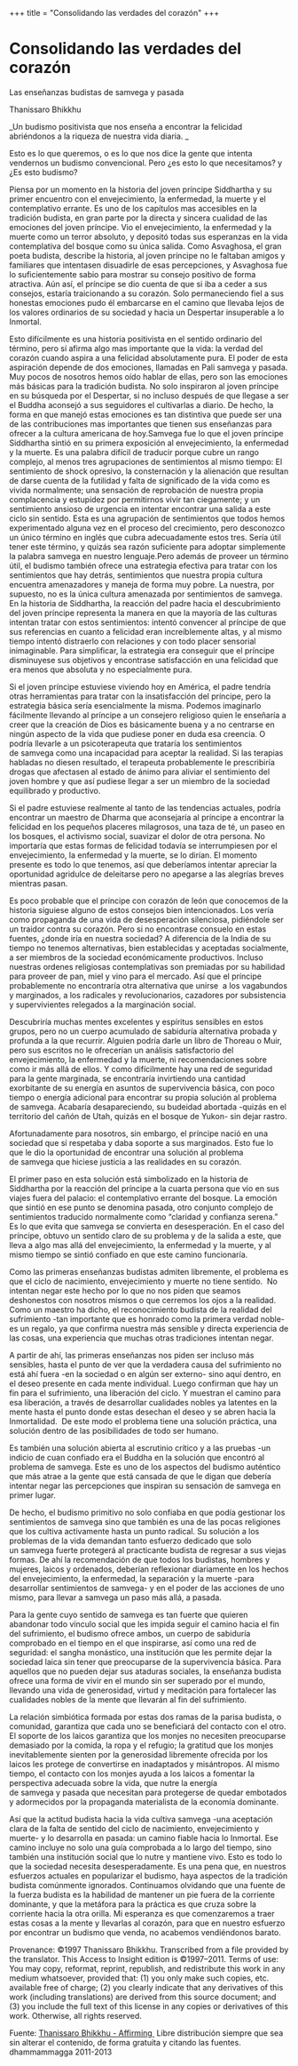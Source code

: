+++
title = "Consolidando las verdades del corazón"
+++

# Consolidando las verdades del corazón




Las enseñanzas budistas de samvega y pasada




Thanissaro Bhikkhu<!-- more -->








_Un budismo positivista que nos enseña a encontrar la felicidad abriéndonos a la riqueza de nuestra vida diaria. _







Esto es lo que queremos, o es lo que nos dice la gente que intenta vendernos un budismo convencional. Pero ¿es esto lo que necesitamos? y ¿Es esto budismo?







Piensa por un momento en la historia del joven príncipe Siddhartha y su primer encuentro con el envejecimiento, la enfermedad, la muerte y el contemplativo errante. Es uno de los capítulos mas accesibles en la tradición budista, en gran parte por la directa y sincera cualidad de las emociones del joven príncipe. Vio el envejecimiento, la enfermedad y la muerte como un terror absoluto, y depositó todas sus esperanzas en la vida contemplativa del bosque como su única salida. Como Asvaghosa, el gran poeta budista, describe la historia, al joven príncipe no le faltaban amigos y familiares que intentasen disuadirle de esas percepciones, y Asvaghosa fue lo suficientemente sabio para mostrar su consejo positivo de forma atractiva. Aún así, el príncipe se dio cuenta de que si iba a ceder a sus consejos, estaría traicionando a su corazón. Solo permaneciendo fiel a sus honestas emociones pudo él embarcarse en el camino que llevaba lejos de los valores ordinarios de su sociedad y hacia un Despertar insuperable a lo Inmortal.







Esto difícilmente es una historia positivista en el sentido ordinario del término, pero sí afirma algo mas importante que la vida: la verdad del corazón cuando aspira a una felicidad absolutamente pura. El poder de esta aspiración depende de dos emociones, llamadas en Pali samvega y pasada. Muy pocos de nosotros hemos oído hablar de ellas, pero son las emociones más básicas para la tradición budista. No solo inspiraron al joven príncipe en su búsqueda por el Despertar, si no incluso después de que llegase a ser el Buddha aconsejó a sus seguidores el cultivarlas a diario. De hecho, la forma en que manejó estas emociones es tan distintiva que puede ser una de las contribuciones mas importantes que tienen sus enseñanzas para ofrecer a la cultura americana de hoy.Samvega fue lo que el joven príncipe Siddhartha sintió en su primera exposición al envejecimiento, la enfermedad y la muerte. Es una palabra difícil de traducir porque cubre un rango complejo, al menos tres agrupaciones de sentimientos al mismo tiempo: El sentimiento de shock opresivo, la consternación y la alienación que resultan de darse cuenta de la futilidad y falta de significado de la vida como es vivida normalmente; una sensación de reprobación de nuestra propia complacencia y estupidez por permitirnos vivir tan ciegamente; y un sentimiento ansioso de urgencia en intentar encontrar una salida a este ciclo sin sentido. Esta es una agrupación de sentimientos que todos hemos experimentado alguna vez en el proceso del crecimiento, pero desconozco un único término en inglés que cubra adecuadamente estos tres. Sería útil tener este término, y quizás sea razón suficiente para adoptar simplemente la palabra samvega en nuestro lenguaje.Pero además de proveer un término útil, el budismo también ofrece una estrategia efectiva para tratar con los sentimientos que hay detrás, sentimientos que nuestra propia cultura encuentra amenazadores y maneja de forma muy pobre. La nuestra, por supuesto, no es la única cultura amenazada por sentimientos de samvega. En la historia de Siddhartha, la reacción del padre hacia el descubrimiento del joven príncipe representa la manera en que la mayoría de las culturas intentan tratar con estos sentimientos: intentó convencer al príncipe de que sus referencias en cuanto a felicidad eran increíblemente altas, y al mismo tiempo intentó distraerlo con relaciones y con todo placer sensorial inimaginable. Para simplificar, la estrategia era conseguir que el príncipe disminuyese sus objetivos y encontrase satisfacción en una felicidad que era menos que absoluta y no especialmente pura.

Si el joven príncipe estuviese viviendo hoy en América, el padre tendría otras herramientas para tratar con la insatisfacción del príncipe, pero la estrategia básica sería esencialmente la misma. Podemos imaginarlo fácilmente llevando al príncipe a un consejero religioso quien le enseñaría a creer que la creación de Dios es básicamente buena y a no centrarse en ningún aspecto de la vida que pudiese poner en duda esa creencia. O podría llevarle a un psicoterapeuta que trataría los sentimientos de samvega como una incapacidad para aceptar la realidad. Si las terapias habladas no diesen resultado, el terapeuta probablemente le prescribiría drogas que afectasen al estado de ánimo para aliviar el sentimiento del joven hombre y que así pudiese llegar a ser un miembro de la sociedad equilibrado y productivo.

Si el padre estuviese realmente al tanto de las tendencias actuales, podría encontrar un maestro de Dharma que aconsejaría al príncipe a encontrar la felicidad en los pequeños placeres milagrosos, una taza de té, un paseo en los bosques, el activismo social, suavizar el dolor de otra persona. No importaría que estas formas de felicidad todavía se interrumpiesen por el envejecimiento, la enfermedad y la muerte, se lo dirían. El momento presente es todo lo que tenemos, así que deberíamos intentar apreciar la oportunidad agridulce de deleitarse pero no apegarse a las alegrías breves mientras pasan.

Es poco probable que el príncipe con corazón de león que conocemos de la historia siguiese alguno de estos consejos bien intencionados. Los vería como propaganda de una vida de desesperación silenciosa, pidiéndole ser un traidor contra su corazón. Pero si no encontrase consuelo en estas fuentes, ¿donde iría en nuestra sociedad? A diferencia de la India de su tiempo no tenemos alternativas, bien establecidas y aceptadas socialmente, a ser miembros de la sociedad económicamente productivos. Incluso nuestras ordenes religiosas contemplativas son premiadas por su habilidad para proveer de pan, miel y vino para el mercado. Así que el príncipe probablemente no encontraría otra alternativa que unirse  a los vagabundos y marginados, a los radicales y revolucionarios, cazadores por subsistencia y supervivientes relegados a la marginación social.

Descubriría muchas mentes excelentes y espíritus sensibles en estos grupos, pero no un cuerpo acumulado de sabiduría alternativa probada y profunda a la que recurrir. Alguien podría darle un libro de Thoreau o Muir, pero sus escritos no le ofrecerían un análisis satisfactorio del envejecimiento, la enfermedad y la muerte, ni recomendaciones sobre como ir más allá de ellos. Y como difícilmente hay una red de seguridad para la gente marginada, se encontraría invirtiendo una cantidad exorbitante de su energía en asuntos de supervivencia básica, con poco tiempo o energía adicional para encontrar su propia solución al problema de samvega. Acabaría desapareciendo, su budeidad abortada -quizás en el territorio del cañón de Utah, quizás en el bosque de Yukon- sin dejar rastro.

Afortunadamente para nosotros, sin embargo, el príncipe nació en una sociedad que sí respetaba y daba soporte a sus marginados. Esto fue lo que le dio la oportunidad de encontrar una solución al problema de samvega que hiciese justicia a las realidades en su corazón.

El primer paso en esta solución está simbolizado en la historia de Siddhartha por la reacción del príncipe a la cuarta persona que vio en sus viajes fuera del palacio: el contemplativo errante del bosque. La emoción que sintió en ese punto se denomina pasada, otro conjunto complejo de sentimientos traducido normalmente como “claridad y confianza serena.” Es lo que evita que samvega se convierta en desesperación. En el caso del príncipe, obtuvo un sentido claro de su problema y de la salida a este, que lleva a algo mas allá del envejecimiento, la enfermedad y la muerte, y al mismo tiempo se sintió confiado en que este camino funcionaría.

Como las primeras enseñanzas budistas admiten libremente, el problema es que el ciclo de nacimiento, envejecimiento y muerte no tiene sentido.  No intentan negar este hecho por lo que no nos piden que seamos deshonestos con nosotros mismos o que cerremos los ojos a la realidad. Como un maestro ha dicho, el reconocimiento budista de la realidad del sufrimiento -tan importante que es honrado como la primera verdad noble- es un regalo, ya que confirma nuestra más sensible y directa experiencia de las cosas, una experiencia que muchas otras tradiciones intentan negar.

A partir de ahí, las primeras enseñanzas nos piden ser incluso más sensibles, hasta el punto de ver que la verdadera causa del sufrimiento no está ahí fuera -en la sociedad o en algún ser externo- sino aquí dentro, en el deseo presente en cada mente individual. Luego confirman que hay un fin para el sufrimiento, una liberación del ciclo. Y muestran el camino para esa liberación, a través de desarrollar cualidades nobles ya latentes en la mente hasta el punto donde estas desechan el deseo y se abren hacia la Inmortalidad.  De este modo el problema tiene una solución práctica, una solución dentro de las posibilidades de todo ser humano.

Es también una solución abierta al escrutinio crítico y a las pruebas -un indicio de cuan confiado era el Buddha en la solución que encontró al problema de samvega. Este es uno de los aspectos del budismo auténtico que más atrae a la gente que está cansada de que le digan que debería intentar negar las percepciones que inspiran su sensación de samvega en primer lugar.

De hecho, el budismo primitivo no solo confiaba en que podía gestionar los sentimientos de samvega sino que también es una de las pocas religiones que los cultiva activamente hasta un punto radical. Su solución a los problemas de la vida demandan tanto esfuerzo dedicado que solo un samvega fuerte protegerá al practicante budista de regresar a sus viejas formas. De ahí la recomendación de que todos los budistas, hombres y mujeres, laicos y ordenados, deberían reflexionar diariamente en los hechos del envejecimiento, la enfermedad, la separación y la muerte -para desarrollar sentimientos de samvega- y en el poder de las acciones de uno mismo, para llevar a samvega un paso más allá, a pasada.

Para la gente cuyo sentido de samvega es tan fuerte que quieren abandonar todo vínculo social que les impida seguir el camino hacia el fin del sufrimiento, el budismo ofrece ambos, un cuerpo de sabiduría comprobado en el tiempo en el que inspirarse, así como una red de seguridad: el sangha monástico, una institución que les permite dejar la sociedad laica sin tener que preocuparse de la supervivencia básica. Para aquellos que no pueden dejar sus ataduras sociales, la enseñanza budista ofrece una forma de vivir en el mundo sin ser superado por el mundo, llevando una vida de generosidad, virtud y meditación para fortalecer las cualidades nobles de la mente que llevarán al fin del sufrimiento.

La relación simbiótica formada por estas dos ramas de la parisa budista, o comunidad, garantiza que cada uno se beneficiará del contacto con el otro. El soporte de los laicos garantiza que los monjes no necesiten preocuparse demasiado por la comida, la ropa y el refugio; la gratitud que los monjes inevitablemente sienten por la generosidad libremente ofrecida por los laicos les protege de convertirse en inadaptados y misántropos. Al mismo tiempo, el contacto con los monjes ayuda a los laicos a fomentar la perspectiva adecuada sobre la vida, que nutre la energía de samvega y pasada que necesitan para protegerse de quedar embotados y adormecidos por la propaganda materialista de la economía dominante.

Así que la actitud budista hacia la vida cultiva samvega -una aceptación clara de la falta de sentido del ciclo de nacimiento, envejecimiento y muerte- y lo desarrolla en pasada: un camino fiable hacia lo Inmortal. Ese camino incluye no solo una guía comprobada a lo largo del tiempo, sino también una institución social que lo nutre y mantiene vivo. Esto es todo lo que la sociedad necesita desesperadamente. Es una pena que, en nuestros esfuerzos actuales en popularizar el budismo, haya aspectos de la tradición budista comúnmente ignorados. Continuamos olvidando que una fuente de la fuerza budista es la habilidad de mantener un pie fuera de la corriente dominante, y que la metáfora para la práctica es que cruza sobre la corriente hacia la otra orilla. Mi esperanza es que comenzaremos a traer estas cosas a la mente y llevarlas al corazón, para que en nuestro esfuerzo por encontrar un budismo que venda, no acabemos vendiéndonos barato.






Provenance: ©1997 Thanissaro Bhikkhu. Transcribed from a file provided by the translator. This Access to Insight edition is ©1997–2011.
Terms of use: You may copy, reformat, reprint, republish, and redistribute this work in any medium whatsoever, provided that: (1) you only make such copies, etc. available free of charge; (2) you clearly indicate that any derivatives of this work (including translations) are derived from this source document; and (3) you include the full text of this license in any copies or derivatives of this work. Otherwise, all rights reserved.<!-- more -->


Fuente: [Thanissaro Bhikkhu - Affirming ](http://www.accesstoinsight.org/lib/authors/thanissaro/affirming.html)
Libre distribución siempre que sea sin alterar el contenido, de forma gratuita y citando las fuentes.
dhammammagga 2011-2013
